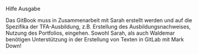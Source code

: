 Hilfe Ausgabe


Das GitBook muss in Zusammenarbeit mit Sarah erstellt werden und auf die Spezifika der TFA-Ausbildung, z.B. Erstellung des Ausbildungsnachweises, Nutzung des Portfolios, eingehen.
Sowohl Sarah, als auch Waldemar benötigen Unterstützung in der Erstellung von Texten in GitLab mit Mark Down!
